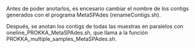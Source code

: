 Antes de poder anotarlos, es encesario cambiar el nombre de los contigs generados con el programa MetaSPAdes (renameContigs.sh).

Después, se anotan los contigs de todas las muestras en paralelos con oneline_PROKKA_MetaSPAdes.sh, que llama a la función PROKKA_multiple_samples_MetaSPAdes.sh.

